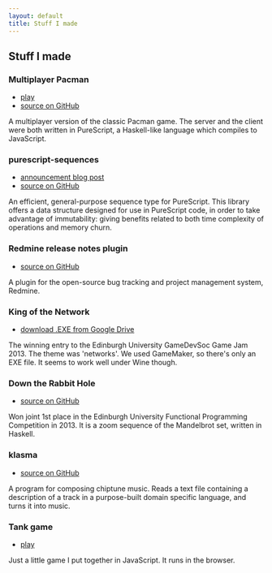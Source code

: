 ```yaml
---
layout: default
title: Stuff I made
---
```


## Stuff I made

### Multiplayer Pacman

* [play](https://mpac.herokuapp.com)
* [source on GitHub](https://github.com/hdgarrood/multipac)

A multiplayer version of the classic Pacman game. The server and the client
were both written in PureScript, a Haskell-like language which compiles to
JavaScript.

### purescript-sequences

* [announcement blog post](/blog/announcing-purescript-sequences)
* [source on GitHub](https://github.com/hdgarrood/purescript-sequences)

An efficient, general-purpose sequence type for PureScript. This library offers
a data structure designed for use in PureScript code, in order to take
advantage of immutability: giving benefits related to both time complexity of
operations and memory churn.

### Redmine release notes plugin

* [source on GitHub](https://github.com/hdgarrood/redmine_release_notes)

A plugin for the open-source bug tracking and project management system,
Redmine.

### King of the Network

* [download .EXE from Google Drive](https://docs.google.com/file/d/0B2TmqHg3DPXLblUtbUh4bmE4cVk/edit)

The winning entry to the Edinburgh University GameDevSoc Game Jam 2013. The
theme was 'networks'. We used GameMaker, so there's only an EXE file. It seems
to work well under Wine though.

### Down the Rabbit Hole

* [source on GitHub](https://github.com/hdgarrood/inf1-fp-competition)

Won joint 1st place in the Edinburgh University Functional Programming
Competition in 2013. It is a zoom sequence of the Mandelbrot set, written
in Haskell.

### klasma

* [source on GitHub](https://github.com/hdgarrood/klasma)

A program for composing chiptune music. Reads a text file containing a
description of a track in a purpose-built domain specific language, and turns
it into music.

### Tank game

* [play](./tank-game)

Just a little game I put together in JavaScript. It runs in the browser.
